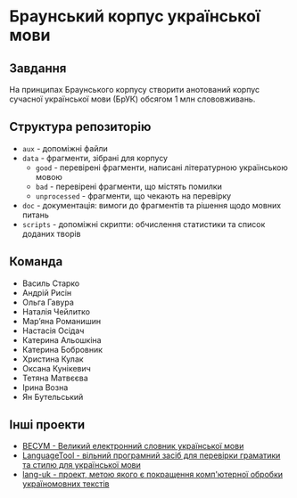 # Браунський корпус української мови

## Завдання

На принципах Браунського корпусу створити анотований корпус сучасної української мови (БрУК) обсягом 1 млн слововживань.

## Структура репозиторію

- `aux` - допоміжні файли
- `data` - фрагменти, зібрані для корпусу
  - `good` - перевірені фрагменти, написані літературною українською мовою
  - `bad` - перевірені фрагменти, що містять помилки
  - `unprocessed` - фрагменти, що чекають на перевірку
- `doc` - документація: вимоги до фрагментів та рішення щодо мовних питань
- `scripts` - допоміжні скрипти: обчислення статистики та список доданих творів

## Команда

- Василь Старко
- Андрій Рисін
- Ольга Гавура
- Наталія Чейлитко
- Мар’яна Романишин
- Настасія Осідач
- Катерина Альошкіна
- Катерина Бобровник
- Христина Кулак
- Оксана Кунікевич
- Тетяна Матвєєва
- Ірина Возна
- Ян Бутельський

## Інші проекти

- [ВЕСУМ - Великий електронний словник української мови](https://github.com/arysin/dict_uk)
- [LanguageTool - вільний програмний засіб для перевірки граматики та стилю для української мови](https://languagetool.org/uk/)
- [lang-uk - проект, метою якого є покращення комп'ютерної обробки україномовних текстів](https://github.com/lang-uk/lang-uk.github.io)
